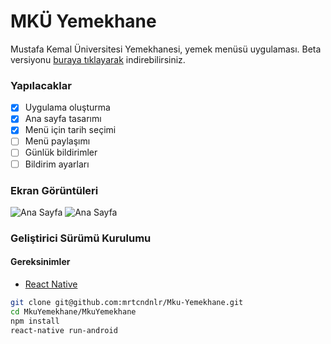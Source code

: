 # MKÜ Yemekhane
Mustafa Kemal Üniversitesi Yemekhanesi, yemek menüsü uygulaması.
Beta versiyonu [buraya tıklayarak](https://raw.githubusercontent.com/mrtcndnlr/mku-yemekhane/master/apk/MkuYemekhane-Beta-1.apk "buraya tıklayarak") indirebilirsiniz.
### Yapılacaklar
- [x] Uygulama oluşturma
- [x] Ana sayfa tasarımı
- [x] Menü için tarih seçimi
- [ ] Menü paylaşımı
- [ ] Günlük bildirimler
- [ ] Bildirim ayarları

### Ekran Görüntüleri
![Ana Sayfa](https://raw.githubusercontent.com/mrtcndnlr/mku-yemekhane/master/screenshots/home.png "Ana Sayfa")
![Ana Sayfa](https://raw.githubusercontent.com/mrtcndnlr/mku-yemekhane/master/screenshots/calendar.png "Takvim")

### Geliştirici Sürümü Kurulumu
#### Gereksinimler
- [React Native](https://facebook.github.io/react-native/ "React Native") 

```bash
git clone git@github.com:mrtcndnlr/Mku-Yemekhane.git
cd MkuYemekhane/MkuYemekhane
npm install
react-native run-android
```